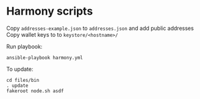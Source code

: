 # Harmony scripts

Copy `addresses-example.json` to `addresses.json` and add public addresses
Copy wallet keys to to `keystore/<hostname>/`

Run playbook:

```
ansible-playbook harmony.yml
```

To update:

```
cd files/bin
. update
fakeroot node.sh asdf
```
